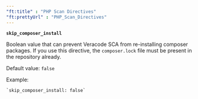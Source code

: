 ```yaml
---
"ft:title" : "PHP Scan Directives"
"ft:prettyUrl" : "PHP_Scan_Directives"
---
```


**`skip_composer_install`**

Boolean value that can prevent Veracode SCA from re-installing composer packages. If you use this directive, the `composer.lock` file must be present in the repository already.

Default value: `false`

Example:

```
`skip_composer_install: false`
```
